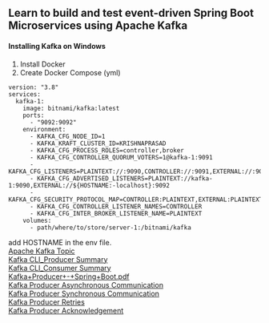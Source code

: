 ## Learn to build and test event-driven Spring Boot Microservices using Apache Kafka

#### Installing Kafka on Windows
1. Install Docker
2. Create Docker Compose (yml)
```
version: "3.8"
services:
  kafka-1:
    image: bitnami/kafka:latest
    ports:
      - "9092:9092"
    environment:
      - KAFKA_CFG_NODE_ID=1
      - KAFKA_KRAFT_CLUSTER_ID=KRISHNAPRASAD
      - KAFKA_CFG_PROCESS_ROLES=controller,broker
      - KAFKA_CFG_CONTROLLER_QUORUM_VOTERS=1@kafka-1:9091
      - KAFKA_CFG_LISTENERS=PLAINTEXT://:9090,CONTROLLER://:9091,EXTERNAL://:9092
      - KAFKA_CFG_ADVERTISED_LISTENERS=PLAINTEXT://kafka-1:9090,EXTERNAL://${HOSTNAME:-localhost}:9092
      - KAFKA_CFG_SECURITY_PROTOCOL_MAP=CONTROLLER:PLAINTEXT,EXTERNAL:PLAINTEXT,PLAINTEXT:PLAINTEXT
      - KAFKA_CFG_CONTROLLER_LISTENER_NAMES=CONTROLLER
      - KAFKA_CFG_INTER_BROKER_LISTENER_NAME=PLAINTEXT
    volumes:
      - path/where/to/store/server-1:/bitnami/kafka
```
add HOSTNAME  in the env file. 
<br>
[Apache Kafka Topic](https://github.com/user-attachments/files/18006724/Apache%2BKafka%2BTopic_%2BSummary%2Bdocument.pdf)
<br>
[Kafka CLI_Producer Summary](https://github.com/user-attachments/files/18006731/Kafka%2BCLI_%2BProducer%2BSummary.pdf)
<br>
[Kafka CLI_Consumer Summary](https://github.com/user-attachments/files/18006730/Kafka%2BCLI_%2BConsumer%2BSummary.pdf)
<br>
[Kafka+Producer+-+Spring+Boot.pdf](https://github.com/user-attachments/files/18018868/Kafka%2BProducer%2B-%2BSpring%2BBoot.pdf)
<br>
[Kafka Producer Asynchronous Communication](https://github.com/user-attachments/files/18018881/Kafka%2BProducer%2B-%2BAsynchronous%2BCommunication.pdf)
<br>
[Kafka Producer Synchronous Communication](https://github.com/user-attachments/files/18018879/Kafka%2BProducer%2B-%2BSynchronous%2BCommunication.pdf)
<br>
[Kafka Producer Retries](https://github.com/user-attachments/files/18018877/Kafka%2BProducer%2BRetries.pdf)
<br>
[Kafka Producer Acknowledgement](https://github.com/user-attachments/files/18018874/Kafka%2BProducer%2BAcknowledgement.pdf)
<br>
